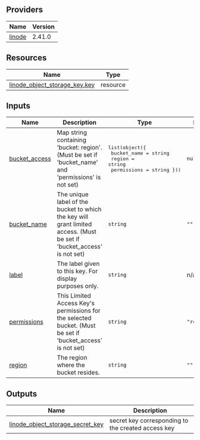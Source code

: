 ## Providers

| Name | Version |
|------|---------|
| <a name="provider_linode"></a> [linode](#provider\_linode) | 2.41.0 |

## Resources

| Name | Type |
|------|------|
| [linode_object_storage_key.key](https://registry.terraform.io/providers/linode/linode/2.41.0/docs/resources/object_storage_key) | resource |

## Inputs

| Name | Description | Type | Default | Required |
|------|-------------|------|---------|:--------:|
| <a name="input_bucket_access"></a> [bucket\_access](#input\_bucket\_access) | Map string containing 'bucket: region'.  (Must be set if 'bucket\_name' and 'permissions' is not set) | <pre>list(object({<br/>  bucket_name = string<br/>  region  = string<br/>  permissions = string }))</pre> | `null` | no |
| <a name="input_bucket_name"></a> [bucket\_name](#input\_bucket\_name) | The unique label of the bucket to which the key will grant limited access.  (Must be set if 'bucket\_access' is not set) | `string` | `""` | no |
| <a name="input_label"></a> [label](#input\_label) | The label given to this key.  For display purposes only.  | `string` | n/a | yes |
| <a name="input_permissions"></a> [permissions](#input\_permissions) | This Limited Access Key's permissions for the selected bucket.  (Must be set if 'bucket\_access' is not set) | `string` | `"read_only"` | no |
| <a name="input_region"></a> [region](#input\_region) | The region where the bucket resides.  | `string` | `""` | no |

## Outputs

| Name | Description |
|------|-------------|
| <a name="output_linode_object_storage_secret_key"></a> [linode\_object\_storage\_secret\_key](#output\_linode\_object\_storage\_secret\_key) | secret key corresponding to the created access key |
